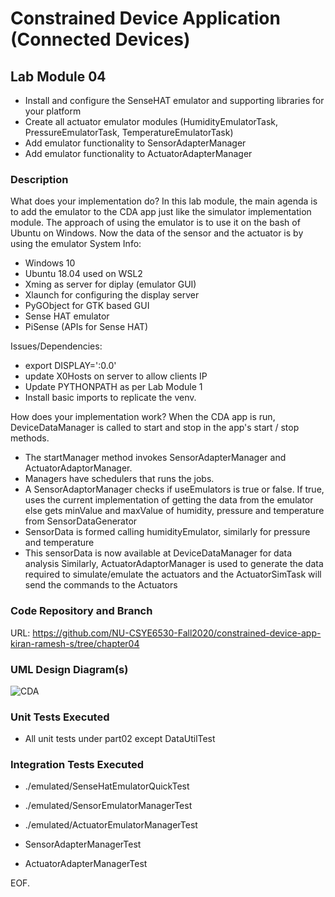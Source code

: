 # Constrained Device Application (Connected Devices)

## Lab Module 04
  - Install and configure the SenseHAT emulator and supporting libraries for your platform
  - Create all actuator emulator modules (HumidityEmulatorTask, PressureEmulatorTask, TemperatureEmulatorTask)
  - Add emulator functionality to SensorAdapterManager
  - Add emulator functionality to ActuatorAdapterManager

### Description

What does your implementation do? 
In this lab module, the main agenda is to add the emulator to the CDA app just like the simulator implementation module. The approach of using the emulator is to use it on the bash of Ubuntu on Windows. Now the data of the sensor and the actuator is by using the emulator
System Info:
 - Windows 10
 - Ubuntu 18.04 used on WSL2
 - Xming as server for diplay (emulator GUI)
 - Xlaunch for configuring the display server
 - PyGObject for GTK based GUI
 - Sense HAT emulator
 - PiSense (APIs for Sense HAT)
 
 Issues/Dependencies:
 - export DISPLAY='<serverIP>:0.0'
 - update X0Hosts on server to allow clients IP
 - Update PYTHONPATH as per Lab Module 1
 - Install basic imports to replicate the venv.
 
 

How does your implementation work?
When the CDA app is run, DeviceDataManager is called to start and stop in the app's start / stop methods. 
 - The startManager method invokes SensorAdapterManager and ActuatorAdaptorManager.
 - Managers have schedulers that runs the jobs. 
 - A SensorAdaptorManager checks if useEmulators is true or false. If true, uses the current implementation of getting the data from the emulator else gets minValue and maxValue of humidity, pressure and temperature from SensorDataGenerator
 - SensorData is formed calling humidityEmulator, similarly for pressure and temperature
 - This sensorData is now available at DeviceDataManager for data analysis
 Similarly, ActuatorAdaptorManager is used to generate the data required to simulate/emulate the actuators and the ActuatorSimTask will send the commands to the Actuators



### Code Repository and Branch

URL: https://github.com/NU-CSYE6530-Fall2020/constrained-device-app-kiran-ramesh-s/tree/chapter04

### UML Design Diagram(s)
![CDA](https://github.com/NU-CSYE6530-Fall2020/constrained-device-app-kiran-ramesh-s/blob/chapter04/uml/lab4_CDA.png?raw=true)


### Unit Tests Executed

- All unit tests under part02 except DataUtilTest

### Integration Tests Executed
 - ./emulated/SenseHatEmulatorQuickTest
 - ./emulated/SensorEmulatorManagerTest
 - ./emulated/ActuatorEmulatorManagerTest

 - SensorAdapterManagerTest
 - ActuatorAdapterManagerTest



EOF.
